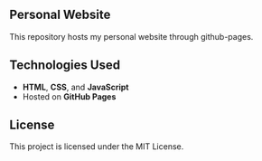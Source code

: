 ## Personal Website
This repository hosts my personal website through github-pages.

## Technologies Used
- **HTML**, **CSS**, and **JavaScript**
- Hosted on **GitHub Pages**

## License
This project is licensed under the MIT License.
